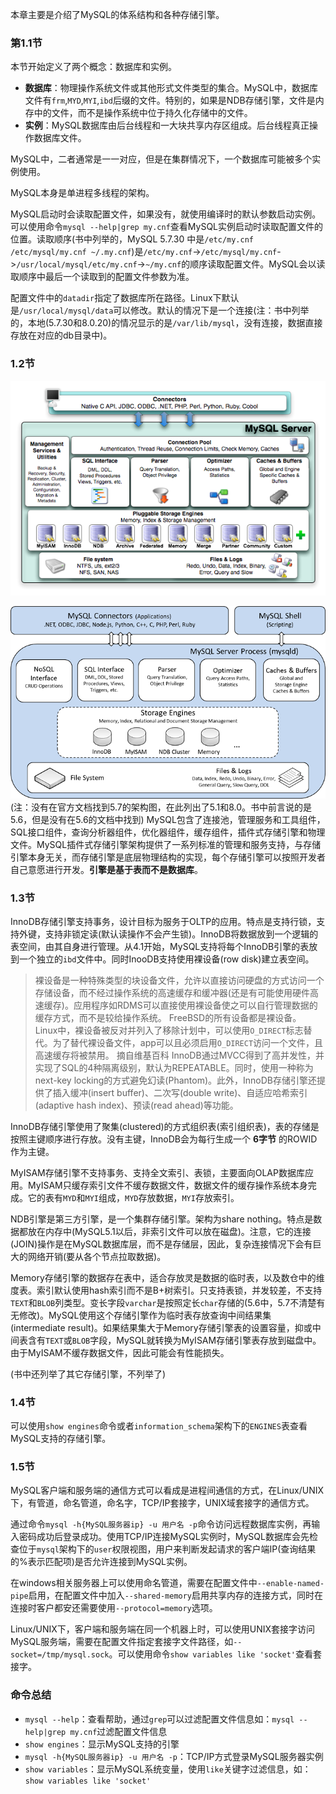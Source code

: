本章主要是介绍了MySQL的体系结构和各种存储引擎。
### 第1.1节
本节开始定义了两个概念：数据库和实例。
* __数据库__：物理操作系统文件或其他形式文件类型的集合。MySQL中，数据库文件有`frm`,`MYD`,`MYI`,`ibd`后缀的文件。特别的，如果是NDB存储引擎，文件是内存中的文件，而不是操作系统中位于持久化存储中的文件。
* __实例__：MySQL数据库由后台线程和一大块共享内存区组成。后台线程真正操作数据库文件。

MySQL中，二者通常是一一对应，但是在集群情况下，一个数据库可能被多个实例使用。

MySQL本身是单进程多线程的架构。

MySQL启动时会读取配置文件，如果没有，就使用编译时的默认参数启动实例。可以使用命令`mysql --help|grep my.cnf`查看MySQL实例启动时读取配置文件的位置。读取顺序(书中列举的，MySQL 5.7.30 中是`/etc/my.cnf /etc/mysql/my.cnf ~/.my.cnf`)是`/etc/my.cnf`->`/etc/mysql/my.cnf`->`/usr/local/mysql/etc/my.cnf`->`~/my.cnf`的顺序读取配置文件。MySQL会以读取顺序中最后一个读取到的配置文件参数为准。

配置文件中的`datadir`指定了数据库所在路径。Linux下默认是`/usr/local/mysql/data`可以修改。默认的情况下是一个连接(注：书中列举的，本地(5.7.30和8.0.20)的情况显示的是`/var/lib/mysql`，没有连接，数据直接存放在对应的db目录中)。
### 1.2节
![mysql_architecture_5.1.png "5.1架构"](mysql_architecture_5.1.png "5.1架构")

![mysql_architecture_8.0.png "8.0架构"](mysql_architecture_8.0.png "8.0架构")
(注：没有在官方文档找到5.7的架构图，在此列出了5.1和8.0。书中前言说的是5.6，但是没有在5.6的文档中找到)
MySQL包含了连接池，管理服务和工具组件，SQL接口组件，查询分析器组件，优化器组件，缓存组件，插件式存储引擎和物理文件。MySQL插件式存储引擎架构提供了一系列标准的管理和服务支持，与存储引擎本身无关，而存储引擎是底层物理结构的实现，每个存储引擎可以按照开发者自己意愿进行开发。__引擎是基于表而不是数据库__。
### 1.3节
InnoDB存储引擎支持事务，设计目标为服务于OLTP的应用。特点是支持行锁，支持外键，支持非锁定读(默认读操作不会产生锁)。InnoDB将数据放到一个逻辑的表空间，由其自身进行管理。从4.1开始，MySQL支持将每个InnoDB引擎的表放到一个独立的`ibd`文件中。同时InooDB支持使用裸设备(row disk)建立表空间。
>裸设备是一种特殊类型的块设备文件，允许以直接访问硬盘的方式访问一个存储设备，而不经过操作系统的高速缓存和缓冲器(还是有可能使用硬件高速缓存)。应用程序如RDMS可以直接使用裸设备使之可以自行管理数据的缓存方式，而不是较给操作系统。
>FreeBSD的所有设备都是裸设备。
>Linux中，裸设备被反对并列入了移除计划中，可以使用`O_DIRECT`标志替代。为了替代裸设备文件，app可以且必须启用`O_DIRECT`访问一个文件，且高速缓存将被禁用。
>摘自维基百科
InnoDB通过MVCC得到了高并发性，并实现了SQL的4种隔离级别，默认为REPEATABLE。同时，使用一种称为next-key locking的方式避免幻读(Phantom)。此外，InnoDB存储引擎还提供了插入缓冲(insert buffer)、二次写(double write)、自适应哈希索引(adaptive hash index)、预读(read ahead)等功能。

InnoDB存储引擎使用了聚集(clustered)的方式组织表(索引组织表)，表的存储是按照主键顺序进行存放。没有主键，InnoDB会为每行生成一个 __6字节__ 的ROWID作为主键。

MyISAM存储引擎不支持事务、支持全文索引、表锁，主要面向OLAP数据库应用。MyISAM只缓存索引文件不缓存数据文件，数据文件的缓存操作系统本身完成。它的表有`MYD`和`MYI`组成，`MYD`存放数据，`MYI`存放索引。

NDB引擎是第三方引擎，是一个集群存储引擎。架构为share nothing。特点是数据都放在内存中(MySQL5.1以后，非索引文件可以放在磁盘)。注意，它的连接(JOIN)操作是在MySQL数据库层，而不是存储层，因此，复杂连接情况下会有巨大的网络开销(要从各个节点拉取数据)。

Memory存储引擎的数据存在表中，适合存放灵是数据的临时表，以及数仓中的维度表。索引默认使用hash索引而不是B+树索引。只支持表锁，并发较差，不支持`TEXT`和`BLOB`列类型。变长字段`varchar`是按照定长`char`存储的(5.6中，5.7不清楚有无修改)。MySQL使用这个存储引擎作为临时表存放查询中间结果集(intermediate result)。如果结果集大于Memory存储引擎表的设置容量，抑或中间表含有`TEXT`或`BLOB`字段，MySQL就转换为MyISAM存储引擎表存放到磁盘中。由于MyISAM不缓存数据文件，因此可能会有性能损失。

(书中还列举了其它存储引擎，不列举了)
### 1.4节
可以使用`show engines`命令或者`information_schema`架构下的`ENGINES`表查看MySQL支持的存储引擎。
### 1.5节
MySQL客户端和服务端的通信方式可以看成是进程间通信的方式，在Linux/UNIX下，有管道，命名管道，命名字，TCP/IP套接字，UNIX域套接字的通信方式。

通过命令`mysql -h{MySQL服务器ip} -u 用户名 -p`命令访问远程数据库实例，再输入密码成功后登录成功。使用TCP/IP连接MySQL实例时，MySQL数据库会先检查位于`mysql`架构下的`user`权限视图，用户来判断发起请求的客户端IP(查询结果的%表示匹配项)是否允许连接到MySQL实例。

在windows相关服务器上可以使用命名管道，需要在配置文件中`--enable-named-pipe`启用，在配置文件中加入`--shared-memory`启用共享内存的连接方式，同时在连接时客户都安还需要使用`--protocol=memory`选项。

Linux/UNIX下，客户端和服务端在同一个机器上时，可以使用UNIX套接字访问MySQL服务端，需要在配置文件指定套接字文件路径，如`--socket=/tmp/mysql.sock`。可以使用命令`show variables like 'socket'`查看套接字。

### 命令总结
* `mysql --help`：查看帮助，通过`grep`可以过滤配置文件信息如：`mysql --help|grep my.cnf`过滤配置文件信息
* `show engines`：显示MySQL支持的引擎
* `mysql -h{MySQL服务器ip} -u 用户名 -p`：TCP/IP方式登录MySQL服务器实例
* `show variables`：显示MySQL系统变量，使用`like`关键字过滤信息，如：`show variables like 'socket'`